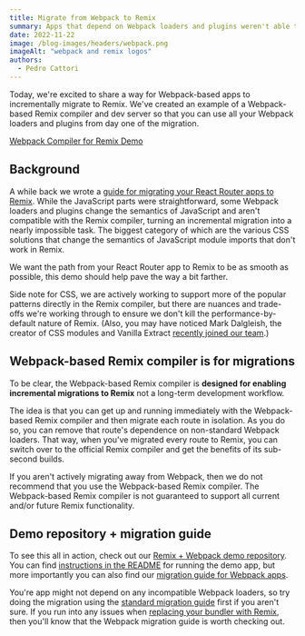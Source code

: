 ```yaml
---
title: Migrate from Webpack to Remix
summary: Apps that depend on Webpack loaders and plugins weren't able to incrementally migrate to Remix. Until now!
date: 2022-11-22
image: /blog-images/headers/webpack.png
imageAlt: "webpack and remix logos"
authors:
  - Pedro Cattori
---
```


Today, we're excited to share a way for Webpack-based apps to incrementally migrate to Remix. We've created an example of a Webpack-based Remix compiler and dev server so that you can use all your Webpack loaders and plugins from day one of the migration.

[Webpack Compiler for Remix Demo](https://github.com/remix-run/remix-webpack-demo)

## Background

A while back we wrote a [guide for migrating your React Router apps to Remix](https://remix.run/docs/en/v1/guides/migrating-react-router-app). While the JavaScript parts were straightforward, some Webpack loaders and plugins change the semantics of JavaScript and aren't compatible with the Remix compiler, turning an incremental migration into a nearly impossible task. The biggest category of which are the various CSS solutions that change the semantics of JavaScript module imports that don't work in Remix.

We want the path from your React Router app to Remix to be as smooth as possible, this demo should help pave the way a bit farther.

Side note for CSS, we are actively working to support more of the popular patterns directly in the Remix compiler, but there are nuances and trade-offs we're working through to ensure we don't kill the performance-by-default nature of Remix. (Also, you may have noticed Mark Dalgleish, the creator of CSS modules and Vanilla Extract [recently joined our team](https://twitter.com/markdalgleish/status/1587519372771217409).)

## Webpack-based Remix compiler is for migrations

To be clear, the Webpack-based Remix compiler is **designed for enabling incremental migrations to Remix** not a long-term development workflow.

The idea is that you can get up and running immediately with the Webpack-based Remix compiler and then migrate each route in isolation. As you do so, you can remove that route's dependence on non-standard Webpack loaders. That way, when you've migrated every route to Remix, you can switch over to the official Remix compiler and get the benefits of its sub-second builds.

If you aren't actively migrating away from Webpack, then we do not recommend that you use the Webpack-based Remix compiler. The Webpack-based Remix compiler is not guaranteed to support all current and/or future Remix functionality.

## Demo repository + migration guide

To see this all in action, check out our [Remix + Webpack demo repository](https://github.com/remix-run/remix-webpack-demo). You can find [instructions in the README](https://github.com/remix-run/remix-webpack-demo#setup) for running the demo app, but more importantly you can also find our [migration guide for Webpack apps](https://github.com/remix-run/remix-webpack-demo/blob/main/docs/migration-guide.md).

You're app might not depend on any incompatible Webpack loaders, so try doing the migration using the [standard migration guide](https://remix.run/docs/en/v1/guides/migrating-react-router-app) first if you aren't sure. If you run into any issues when [replacing your bundler with Remix](https://remix.run/docs/en/v1/guides/migrating-react-router-app#replacing-the-bundler-with-remix), then you'll know that the Webpack migration guide is worth checking out.
